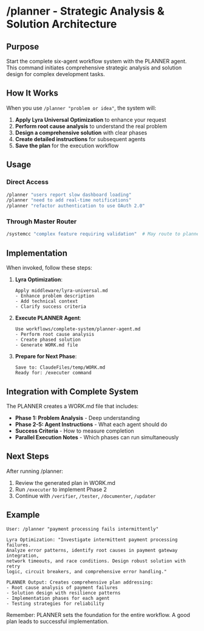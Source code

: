 # /planner - Strategic Analysis & Solution Architecture

## Purpose
Start the complete six-agent workflow system with the PLANNER agent. This command initiates comprehensive strategic analysis and solution design for complex development tasks.

## How It Works

When you use `/planner "problem or idea"`, the system will:

1. **Apply Lyra Universal Optimization** to enhance your request
2. **Perform root cause analysis** to understand the real problem
3. **Design a comprehensive solution** with clear phases
4. **Create detailed instructions** for subsequent agents
5. **Save the plan** for the execution workflow

## Usage

### Direct Access
```bash
/planner "users report slow dashboard loading"
/planner "need to add real-time notifications"
/planner "refactor authentication to use OAuth 2.0"
```

### Through Master Router
```bash
/systemcc "complex feature requiring validation"  # May route to planner
```

## Implementation

When invoked, follow these steps:

1. **Lyra Optimization**:
   ```
   Apply middleware/lyra-universal.md
   - Enhance problem description
   - Add technical context
   - Clarify success criteria
   ```

2. **Execute PLANNER Agent**:
   ```
   Use workflows/complete-system/planner-agent.md
   - Perform root cause analysis
   - Create phased solution
   - Generate WORK.md file
   ```

3. **Prepare for Next Phase**:
   ```
   Save to: ClaudeFiles/temp/WORK.md
   Ready for: /executer command
   ```

## Integration with Complete System

The PLANNER creates a WORK.md file that includes:
- **Phase 1: Problem Analysis** - Deep understanding
- **Phase 2-5: Agent Instructions** - What each agent should do
- **Success Criteria** - How to measure completion
- **Parallel Execution Notes** - Which phases can run simultaneously

## Next Steps

After running /planner:
1. Review the generated plan in WORK.md
2. Run `/executer` to implement Phase 2
3. Continue with `/verifier`, `/tester`, `/documenter`, `/updater`

## Example

```
User: /planner "payment processing fails intermittently"

Lyra Optimization: "Investigate intermittent payment processing failures. 
Analyze error patterns, identify root causes in payment gateway integration, 
network timeouts, and race conditions. Design robust solution with retry 
logic, circuit breakers, and comprehensive error handling."

PLANNER Output: Creates comprehensive plan addressing:
- Root cause analysis of payment failures
- Solution design with resilience patterns
- Implementation phases for each agent
- Testing strategies for reliability
```

Remember: PLANNER sets the foundation for the entire workflow. A good plan leads to successful implementation.